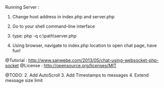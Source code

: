 Running Server :

1. Change host address in index.php and server.php

2. Go to your shell command-line interface

3. type: 
	php -q c:\path\server.php

4. Using browser, navigate to index.php location to open chat page, have fun!


@Tutorial : http://www.sanwebe.com/2013/05/chat-using-websocket-php-socket
@License : http://opensource.org/licenses/MIT


@TODO:
2. Add AutoScroll
3. Add Timestamps to messages 
4. Extend message size limit